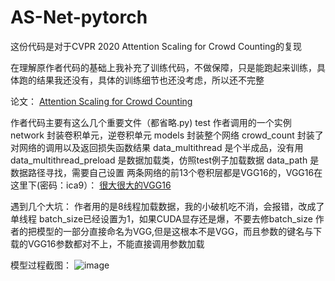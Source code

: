 # AS-Net-pytorch
这份代码是对于CVPR 2020 Attention Scaling for Crowd Counting的复现


在理解原作者代码的基础上我补充了训练代码，不做保障，只是能跑起来训练，具体跑的结果我还没有，具体的训练细节也还没考虑，所以还不完整


论文：
[Attention Scaling for Crowd Counting](https://openaccess.thecvf.com/content_CVPR_2020/html/Jiang_Attention_Scaling_for_Crowd_Counting_CVPR_2020_paper.html)


作者代码主要有这么几个重要文件（都省略.py)
        test 作者调用的一个实例
        network 封装卷积单元，逆卷积单元
        models  封装整个网络
        crowd_count 封装了对网络的调用以及返回损失函数结果
        data_multithread 是个半成品，没有用
        data_multithread_preload 是数据加载类，仿照test例子加载数据
        data_path 是数据路径寻找，需要自己设置
        两条网络的前13个卷积层都是VGG16的，VGG16在这里下(密码：ica9）：
        [很大很大的VGG16](https://pan.baidu.com/s/12LVSJ5VYM4nSgPjdZ9Bvyg) 
  
  遇到几个大坑：
        作者用的是8线程加载数据，我的小破机吃不消，会报错，改成了单线程
        batch_size已经设置为1，如果CUDA显存还是爆，不要去修batch_size
        作者的把模型的一部分直接命名为VGG,但是这根本不是VGG，而且参数的键名与下载的VGG16参数都对不上，不能直接调用参数加载
       
       
  模型过程截图：
              ![image](https://github.com/BorHon/AS-Net--pytorch/blob/master/train.PNG)
   
       
